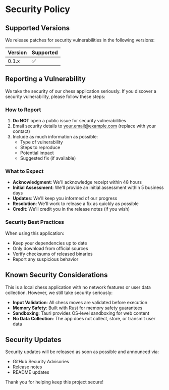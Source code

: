 # Security Policy

## Supported Versions

We release patches for security vulnerabilities in the following versions:

| Version | Supported          |
| ------- | ------------------ |
| 0.1.x   | :white_check_mark: |

## Reporting a Vulnerability

We take the security of our chess application seriously. If you discover a security vulnerability, please follow these steps:

### How to Report

1. **Do NOT** open a public issue for security vulnerabilities
2. Email security details to your.email@example.com (replace with your contact)
3. Include as much information as possible:
   - Type of vulnerability
   - Steps to reproduce
   - Potential impact
   - Suggested fix (if available)

### What to Expect

- **Acknowledgment**: We'll acknowledge receipt within 48 hours
- **Initial Assessment**: We'll provide an initial assessment within 5 business days
- **Updates**: We'll keep you informed of our progress
- **Resolution**: We'll work to release a fix as quickly as possible
- **Credit**: We'll credit you in the release notes (if you wish)

### Security Best Practices

When using this application:

- Keep your dependencies up to date
- Only download from official sources
- Verify checksums of released binaries
- Report any suspicious behavior

## Known Security Considerations

This is a local chess application with no network features or user data collection. However, we still take security seriously:

- **Input Validation**: All chess moves are validated before execution
- **Memory Safety**: Built with Rust for memory safety guarantees
- **Sandboxing**: Tauri provides OS-level sandboxing for web content
- **No Data Collection**: The app does not collect, store, or transmit user data

## Security Updates

Security updates will be released as soon as possible and announced via:
- GitHub Security Advisories
- Release notes
- README updates

Thank you for helping keep this project secure!
